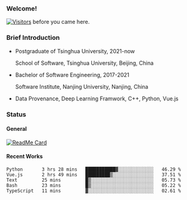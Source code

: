 ### Welcome!

[![Visitors](https://visitor-badge.laobi.icu/badge?page_id=HermitSun.HermitSun)]() before you came here.

### Brief Introduction

- Postgraduate of Tsinghua University, 2021-now
  
  School of Software, Tsinghua University, Beijing, China

- Bachelor of Software Engineering, 2017-2021
  
  Software Institute, Nanjing University, Nanjing, China

- Data Provenance, Deep Learning Framwork, C++, Python, Vue.js

### Status

#### General

[![ReadMe Card](https://github-readme-stats.hermitsun.vercel.app/api?username=HermitSun&count_private=true&show_icons=true)]()

#### Recent Works

<!--START_SECTION:waka-->

```text
Python       3 hrs 28 mins   ███████████▓░░░░░░░░░░░░░   46.29 %
Vue.js       2 hrs 49 mins   █████████▒░░░░░░░░░░░░░░░   37.51 %
Text         25 mins         █▒░░░░░░░░░░░░░░░░░░░░░░░   05.73 %
Bash         23 mins         █▒░░░░░░░░░░░░░░░░░░░░░░░   05.22 %
TypeScript   11 mins         ▓░░░░░░░░░░░░░░░░░░░░░░░░   02.61 %
```

<!--END_SECTION:waka-->
